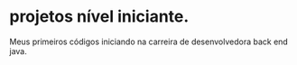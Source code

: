 # projetos nível iniciante.
Meus primeiros códigos iniciando na carreira de desenvolvedora back end java.
